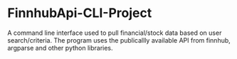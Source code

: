 # FinnhubApi-CLI-Project
 A command line interface used to pull financial/stock data based on user search/criteria. The program uses the publicallly available API from finnhub, argparse and other python libraries.
